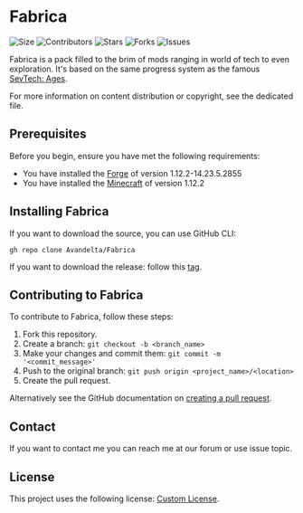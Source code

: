 # Fabrica

![Size](https://img.shields.io/github/repo-size/Avandelta/Fabrica)
![Contributors](https://img.shields.io/github/contributors/Avandelta/Fabrica) 
![Stars](https://img.shields.io/github/stars/Avandelta/Fabrica?style=social) 
![Forks](https://img.shields.io/github/forks/Avandelta/Fabrica?style=social) 
![Issues](https://img.shields.io/github/issues/Avandelta/Fabrica?logo=github&style=social)

Fabrica is a pack filled to the brim of mods ranging in world of tech to even exploration. It's based on the same progress system as the famous [SevTech: Ages](https://www.curseforge.com/minecraft/modpacks/sevtech-ages).

For more information on content distribution or copyright, see the dedicated file.

## Prerequisites

Before you begin, ensure you have met the following requirements:

- You have installed the [Forge](https://files.minecraftforge.net/maven/net/minecraftforge/forge/index_1.12.2.html) of version 1.12.2-14.23.5.2855
- You have installed the [Minecraft](https://www.minecraft.net/en-us/) of version 1.12.2

## Installing Fabrica

If you want to download the source, you can use GitHub CLI:

`gh repo clone Avandelta/Fabrica`

If you want to download the release: follow this [tag](https://github.com/Avandelta/Fabrica/releases/latest/download/44b44a72058e2f52e42d575e3339427e.zip).

## Contributing to Fabrica

To contribute to Fabrica, follow these steps:

1. Fork this repository.
2. Create a branch: `git checkout -b <branch_name>`
3. Make your changes and commit them: `git commit -m '<commit_message>'`
4. Push to the original branch: `git push origin <project_name>/<location>`
5. Create the pull request.

Alternatively see the GitHub documentation on [creating a pull request](https://help.github.com/en/github/collaborating-with-issues-and-pull-requests/creating-a-pull-request).

## Contact

If you want to contact me you can reach me at our forum or use issue topic.

## License

This project uses the following license: [Custom License](https://github.com/Avandelta/Fabrica/blob/main/LICENSE).